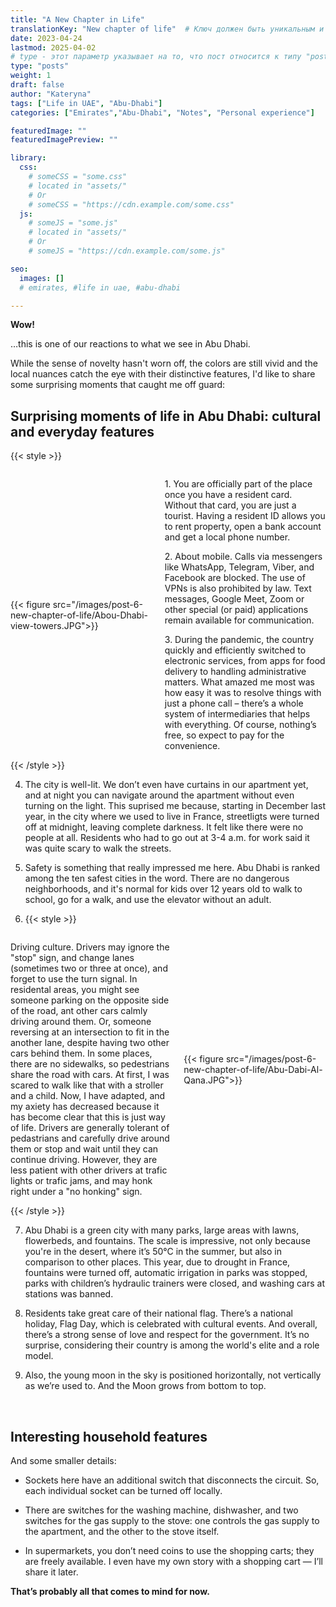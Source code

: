 ```yaml
---
title: "A New Chapter in Life"
translationKey: "New chapter of life"  # Ключ должен быть уникальным и постоянным
date: 2023-04-24
lastmod: 2025-04-02
# type - этот параметр указывает на то, что пост относится к типу "post"
type: "posts"
weight: 1
draft: false
author: "Kateryna"
tags: ["Life in UAE", "Abu-Dhabi"]
categories: ["Emirates","Abu-Dhabi", "Notes", "Personal experience"]

featuredImage: ""
featuredImagePreview: ""

library:
  css:
    # someCSS = "some.css"
    # located in "assets/"
    # Or
    # someCSS = "https://cdn.example.com/some.css"
  js:
    # someJS = "some.js"
    # located in "assets/"
    # Or
    # someJS = "https://cdn.example.com/some.js"

seo:
  images: []
  # emirates, #life in uae, #abu-dhabi

---
```


__Wow!__

…this is one of our reactions to what we see in Abu Dhabi.

While the sense of novelty hasn't worn off, the colors are still vivid and the local nuances catch the eye with their distinctive features, I'd like to share some surprising moments that caught me off guard:
<!--more-->
## Surprising moments of life in Abu Dhabi: cultural and everyday features

{{< style >}}
 <div style="display: flex; align-items: center;">
    <div style="flex: 0 0 45%;">
        {{< figure src="/images/post-6-new-chapter-of-life/Abou-Dhabi-view-towers.JPG">}}
    </div>
       <div style="flex: 1; margin-left: 20px;"> <!-- Отступ справа от текста -->
       <p> 1. You are officially part of the place once you have a resident card. Without that card, you are just a tourist. Having a resident ID allows you to rent property, open a bank account and get a local phone number. 
       </p>
       <p> 2. About mobile. Calls via messengers like WhatsApp, Telegram, Viber, and Facebook are blocked. The use of VPNs is also prohibited by law. Text messages, Google Meet, Zoom or other special (or paid) applications remain available for communication.
       </p>
       <p> 3. During the pandemic, the country quickly and efficiently switched to electronic services, from apps for food delivery to handling administrative matters. What amazed me most was how easy it was to resolve things with just a phone call – there’s a whole system of intermediaries that helps with everything. Of course, nothing’s free, so expect to pay for the convenience.
       </p>
    </div>
</div>
{{< /style >}}

4. The city is well-lit. We don’t even have curtains in our apartment yet, and at night you can navigate around the apartment without even turning on the light. This suprised me because, starting in December last year, in the city where we used to live in France, streetligts were turned off at midnight, leaving complete darkness. It felt like there were no people at all. Residents who had to go out at 3-4 a.m. for work said it was quite scary to walk the streets.

5. Safety is something that really impressed me here. Abu Dhabi is ranked among the ten safest cities in the word. There are no dangerous neighborhoods, and it's normal for kids over 12 years old to walk to school, go for a walk, and use the elevator without an adult.  

6. {{< style >}}
 <div style="display: flex; align-items: center;">
       <div style="flex: 1; margin-right: 20px;"> <!-- Отступ справа от текста -->
        <p> Driving culture. Drivers may ignore the "stop" sign, and change lanes (sometimes two or three at once), and forget to use the turn signal. In residental areas, you might see someone parking on the opposite side of the road, ant other cars calmly driving around them. Or, someone reversing at an intersection to fit in the another lane, despite having two other cars behind them. 
        In some places, there are no sidewalks, so pedestrians share the road with cars. At first, I was scared to walk like that with a stroller and a child. Now, I have adapted, and my axiety has decreased because it has become clear that this is just way of life. Drivers are generally tolerant of pedastrians and carefully drive around them or stop and wait until they can continue driving. However, they are less patient with other drivers at trafic lights or trafic jams, and may honk right under a "no honking" sign.  
        </p>
    </div>
    <div style="flex: 0 0 45%;">
        {{< figure src="/images/post-6-new-chapter-of-life/Abu-Dabi-Al-Qana.JPG">}}
    </div>
</div>
{{< /style >}}

7. Abu Dhabi is a green city with many parks, large areas with lawns, flowerbeds, and fountains. The scale is impressive, not only because you're in the desert, where it’s 50°C in the summer, but also in comparison to other places. This year, due to drought in France, fountains were turned off, automatic irrigation in parks was stopped, parks with children’s hydraulic trainers were closed, and washing cars at stations was banned.

8. Residents take great care of their national flag. There’s a national holiday, Flag Day, which is celebrated with cultural events. And overall, there’s a strong sense of love and respect for the government. It’s no surprise, considering their country is among the world's elite and a role model.

9. Also, the young moon in the sky is positioned horizontally, not vertically as we’re used to. And the Moon grows from bottom to top.
<br>

## Interesting household features 

And some smaller details:

* Sockets here have an additional switch that disconnects the circuit. So, each individual socket can be turned off locally.

* There are switches for the washing machine, dishwasher, and two switches for the gas supply to the stove: one controls the gas supply to the apartment, and the other to the stove itself.

* In supermarkets, you don’t need coins to use the shopping carts; they are freely available. I even have my own story with a shopping cart — I’ll share it later.

<b>That’s probably all that comes to mind for now.</b>
